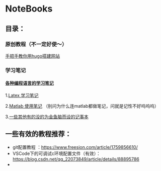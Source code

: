# NoteBooks
## 目录：
### 原创教程（不一定好使～）
[手把手教你用hugo搭建网站](https://github.com/TheYuhan-Lu/NoteBooks/blob/master/各种编程语言的学习/hugo搭建网站教程.md#手把手教你用hugo制作个人网站)
### 学习笔记
#### [各种编程语言的学习笔记](https://github.com/TheYuhan-Lu/NoteBooks/tree/master/各种编程语言的学习)
1.[Latex 学习笔记](https://github.com/TheYuhan-Lu/NoteBooks/blob/master/各种编程语言的学习/Latex.md#latex)

2.[Matlab 使用笔记](https://github.com/TheYuhan-Lu/NoteBooks/blob/master/各种编程语言的学习/Matlab.md#matlab) （别问为什么连matlab都做笔记，问就是记性不好呜呜呜）

3.[一些其他有的没的为金鱼脑而设的记事本](https://github.com/TheYuhan-Lu/NoteBooks/blob/master/各种编程语言的学习/others.md#一些其他有的没的为金鱼脑而设的记事本)



## 一些有效的教程推荐：
- git配置教程 ：https://www.freesion.com/article/1759856610/
- VSCode下的可调试c环境配置文件（有效）：https://blog.csdn.net/qq_22073849/article/details/88895786
- 
